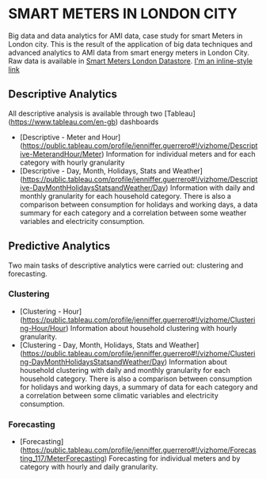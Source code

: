 # SMART METERS IN LONDON CITY
Big data and data analytics for AMI data, case study for smart Meters in London city. 
This is the result of the application of big data techniques and advanced analytics to AMI data from smart energy meters in London City.
Raw data is available in [Smart Meters London Datastore](https://data.london.gov.uk/dataset/smartmeter-energy-use-data-in-london-households).
[I'm an inline-style link](https://www.google.com)

## Descriptive Analytics
All descriptive analysis is available through two [Tableau] (https://www.tableau.com/en-gb) dashboards
- [Descriptive - Meter and Hour] (https://public.tableau.com/profile/jenniffer.guerrero#!/vizhome/Descriptive-MeterandHour/Meter) Information for individual meters and for each category with hourly granularity
- [Descriptive - Day, Month, Holidays, Stats and Weather] (https://public.tableau.com/profile/jenniffer.guerrero#!/vizhome/Descriptive-DayMonthHolidaysStatsandWeather/Day) Information with daily and monthly granularity for each household category. There is also a comparison between consumption for holidays and working days, a data summary for each category and a correlation between some weather variables and electricity consumption.

## Predictive Analytics
Two main tasks of descriptive analytics were carried out: clustering and forecasting.

### Clustering
- [Clustering - Hour] (https://public.tableau.com/profile/jenniffer.guerrero#!/vizhome/Clustering-Hour/Hour) Information about  household clustering with hourly granularity.
- [Clustering - Day, Month, Holidays, Stats and Weather] (https://public.tableau.com/profile/jenniffer.guerrero#!/vizhome/Clustering-DayMonthHolidaysStatsandWeather/Day) Information about household clustering with daily and monthly granularity for each household category. There is also a comparison between consumption for holidays and working days, a summary of data for each category and a correlation between some climatic variables and electricity consumption.

### Forecasting
- [Forecasting] (https://public.tableau.com/profile/jenniffer.guerrero#!/vizhome/Forecasting_117/MeterForecasting) Forecasting for individual meters and by category with hourly and daily granularity.
